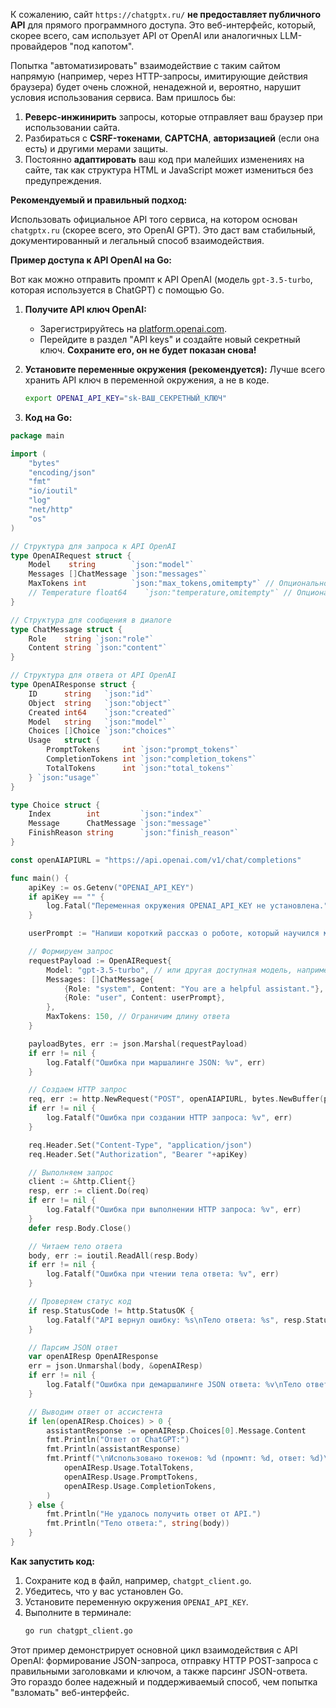 К сожалению, сайт `https://chatgptx.ru/` **не предоставляет публичного API** для прямого программного доступа. Это веб-интерфейс, который, скорее всего, сам использует API от OpenAI или аналогичных LLM-провайдеров "под капотом".

Попытка "автоматизировать" взаимодействие с таким сайтом напрямую (например, через HTTP-запросы, имитирующие действия браузера) будет очень сложной, ненадежной и, вероятно, нарушит условия использования сервиса. Вам пришлось бы:

1.  **Реверс-инжинирить** запросы, которые отправляет ваш браузер при использовании сайта.
2.  Разбираться с **CSRF-токенами**, **CAPTCHA**, **авторизацией** (если она есть) и другими мерами защиты.
3.  Постоянно **адаптировать** ваш код при малейших изменениях на сайте, так как структура HTML и JavaScript может измениться без предупреждения.

**Рекомендуемый и правильный подход:**

Использовать официальное API того сервиса, на котором основан `chatgptx.ru` (скорее всего, это OpenAI GPT). Это даст вам стабильный, документированный и легальный способ взаимодействия.

**Пример доступа к API OpenAI на Go:**

Вот как можно отправить промпт к API OpenAI (модель `gpt-3.5-turbo`, которая используется в ChatGPT) с помощью Go.

1.  **Получите API ключ OpenAI:**
    *   Зарегистрируйтесь на [platform.openai.com](https://platform.openai.com/).
    *   Перейдите в раздел "API keys" и создайте новый секретный ключ. **Сохраните его, он не будет показан снова!**

2.  **Установите переменные окружения (рекомендуется):**
    Лучше всего хранить API ключ в переменной окружения, а не в коде.
    ```bash
    export OPENAI_API_KEY="sk-ВАШ_СЕКРЕТНЫЙ_КЛЮЧ"
    ```

3.  **Код на Go:**

```go
package main

import (
	"bytes"
	"encoding/json"
	"fmt"
	"io/ioutil"
	"log"
	"net/http"
	"os"
)

// Структура для запроса к API OpenAI
type OpenAIRequest struct {
	Model    string        `json:"model"`
	Messages []ChatMessage `json:"messages"`
	MaxTokens int          `json:"max_tokens,omitempty"` // Опционально: максимальное количество токенов в ответе
	// Temperature float64    `json:"temperature,omitempty"` // Опционально: "креативность" ответа
}

// Структура для сообщения в диалоге
type ChatMessage struct {
	Role    string `json:"role"`
	Content string `json:"content"`
}

// Структура для ответа от API OpenAI
type OpenAIResponse struct {
	ID      string   `json:"id"`
	Object  string   `json:"object"`
	Created int64    `json:"created"`
	Model   string   `json:"model"`
	Choices []Choice `json:"choices"`
	Usage   struct {
		PromptTokens     int `json:"prompt_tokens"`
		CompletionTokens int `json:"completion_tokens"`
		TotalTokens      int `json:"total_tokens"`
	} `json:"usage"`
}

type Choice struct {
	Index        int         `json:"index"`
	Message      ChatMessage `json:"message"`
	FinishReason string      `json:"finish_reason"`
}

const openAIAPIURL = "https://api.openai.com/v1/chat/completions"

func main() {
	apiKey := os.Getenv("OPENAI_API_KEY")
	if apiKey == "" {
		log.Fatal("Переменная окружения OPENAI_API_KEY не установлена.")
	}

	userPrompt := "Напиши короткий рассказ о роботе, который научился мечтать." // Ваш промпт здесь

	// Формируем запрос
	requestPayload := OpenAIRequest{
		Model: "gpt-3.5-turbo", // или другая доступная модель, например "gpt-4"
		Messages: []ChatMessage{
			{Role: "system", Content: "You are a helpful assistant."}, // Системное сообщение (опционально)
			{Role: "user", Content: userPrompt},
		},
		MaxTokens: 150, // Ограничим длину ответа
	}

	payloadBytes, err := json.Marshal(requestPayload)
	if err != nil {
		log.Fatalf("Ошибка при маршалинге JSON: %v", err)
	}

	// Создаем HTTP запрос
	req, err := http.NewRequest("POST", openAIAPIURL, bytes.NewBuffer(payloadBytes))
	if err != nil {
		log.Fatalf("Ошибка при создании HTTP запроса: %v", err)
	}

	req.Header.Set("Content-Type", "application/json")
	req.Header.Set("Authorization", "Bearer "+apiKey)

	// Выполняем запрос
	client := &http.Client{}
	resp, err := client.Do(req)
	if err != nil {
		log.Fatalf("Ошибка при выполнении HTTP запроса: %v", err)
	}
	defer resp.Body.Close()

	// Читаем тело ответа
	body, err := ioutil.ReadAll(resp.Body)
	if err != nil {
		log.Fatalf("Ошибка при чтении тела ответа: %v", err)
	}

	// Проверяем статус код
	if resp.StatusCode != http.StatusOK {
		log.Fatalf("API вернул ошибку: %s\nТело ответа: %s", resp.Status, string(body))
	}

	// Парсим JSON ответ
	var openAIResp OpenAIResponse
	err = json.Unmarshal(body, &openAIResp)
	if err != nil {
		log.Fatalf("Ошибка при демаршалинге JSON ответа: %v\nТело ответа: %s", err, string(body))
	}

	// Выводим ответ от ассистента
	if len(openAIResp.Choices) > 0 {
		assistantResponse := openAIResp.Choices[0].Message.Content
		fmt.Println("Ответ от ChatGPT:")
		fmt.Println(assistantResponse)
		fmt.Printf("\nИспользовано токенов: %d (промпт: %d, ответ: %d)\n",
			openAIResp.Usage.TotalTokens,
			openAIResp.Usage.PromptTokens,
			openAIResp.Usage.CompletionTokens,
		)
	} else {
		fmt.Println("Не удалось получить ответ от API.")
		fmt.Println("Тело ответа:", string(body))
	}
}
```

**Как запустить код:**

1.  Сохраните код в файл, например, `chatgpt_client.go`.
2.  Убедитесь, что у вас установлен Go.
3.  Установите переменную окружения `OPENAI_API_KEY`.
4.  Выполните в терминале:
    ```bash
    go run chatgpt_client.go
    ```

Этот пример демонстрирует основной цикл взаимодействия с API OpenAI: формирование JSON-запроса, отправку HTTP POST-запроса с правильными заголовками и ключом, а также парсинг JSON-ответа. Это гораздо более надежный и поддерживаемый способ, чем попытка "взломать" веб-интерфейс.
